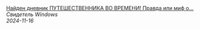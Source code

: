 <!--2024-11-16 18:31:45-->
<div class="yb">
  <a class="nodecor" href="/posts.html?tajny/najden_dnevnik_puteshestvennika_vo_vremeni_pravda_ili_mif_o_cheloveke_iz_23_veka">
    <img class="preview" data-videoid="WoX5ZoJIKhk" src="https://i4.ytimg.com/vi/WoX5ZoJIKhk/hqdefault.jpg" align="middle" alt="">
  </a>
  <div class="inlbl text">
    <a class="nodecor" href="/posts.html?tajny/najden_dnevnik_puteshestvennika_vo_vremeni_pravda_ili_mif_o_cheloveke_iz_23_veka">Найден дневник ПУТЕШЕСТВЕННИКА ВО ВРЕМЕНИ! Правда или миф о...</a><br>
    <i class="smaller2">Свидетель Windows</i><br>
    <i class="smaller3">2024-11-16</i>
  </div>
</div>
